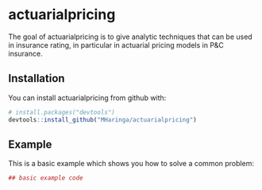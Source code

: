 
<!-- README.md is generated from README.Rmd. Please edit that file -->

# actuarialpricing

The goal of actuarialpricing is to give analytic techniques that can be
used in insurance rating, in particular in actuarial pricing models in
P\&C insurance.

## Installation

You can install actuarialpricing from github with:

``` r
# install.packages("devtools")
devtools::install_github("MHaringa/actuarialpricing")
```

## Example

This is a basic example which shows you how to solve a common problem:

``` r
## basic example code
```
